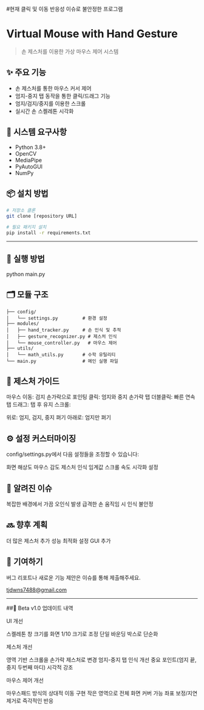 #현재 클릭 및 이동 반응성 이슈로 불안정한 프로그램

# Virtual Mouse with Hand Gesture
> 손 제스처를 이용한 가상 마우스 제어 시스템

## ✨ 주요 기능
- 손 제스처를 통한 마우스 커서 제어
- 엄지-중지 탭 동작을 통한 클릭/드래그 기능
- 엄지/검지/중지를 이용한 스크롤
- 실시간 손 스켈레톤 시각화

## 🔧 시스템 요구사항
- Python 3.8+
- OpenCV
- MediaPipe 
- PyAutoGUI
- NumPy

## 📦 설치 방법
```bash
# 저장소 클론
git clone [repository URL]

# 필요 패키지 설치  
pip install -r requirements.txt
```

----

## 🚀 실행 방법
python main.py

## 🗂 모듈 구조
```
├── config/
│   └── settings.py         # 환경 설정
├── modules/
│   ├── hand_tracker.py     # 손 인식 및 추적
│   ├── gesture_recognizer.py # 제스처 인식
│   └── mouse_controller.py   # 마우스 제어  
├── utils/
│   └── math_utils.py       # 수학 유틸리티
└── main.py                 # 메인 실행 파일
```

## 👋 제스처 가이드

마우스 이동: 검지 손가락으로 포인팅
클릭: 엄지와 중지 손가락 탭
더블클릭: 빠른 연속 탭
드래그: 탭 후 유지
스크롤:

위로: 엄지, 검지, 중지 펴기
아래로: 엄지만 펴기

## ⚙️ 설정 커스터마이징
config/settings.py에서 다음 설정들을 조정할 수 있습니다:

화면 해상도
마우스 감도
제스처 인식 임계값
스크롤 속도
시각화 설정

## 🐛 알려진 이슈

복잡한 배경에서 가끔 오인식 발생
급격한 손 움직임 시 인식 불안정

## 🔜 향후 계획

 더 많은 제스처 추가
 성능 최적화
 설정 GUI 추가

## 🤝 기여하기
버그 리포트나 새로운 기능 제안은 이슈를 통해 제출해주세요.

tjdwns7488@gmail.com

---

##📝 Beta v1.0 업데이트 내역

UI 개선

스켈레톤 창 크기를 화면 1/10 크기로 조정
단일 바운딩 박스로 단순화


제스처 개선

영역 기반 스크롤을 손가락 제스처로 변경
엄지-중지 탭 인식 개선
중요 포인트(엄지 끝, 중지 두번째 마디) 시각적 강조


마우스 제어 개선

마우스패드 방식의 상대적 이동 구현
작은 영역으로 전체 화면 커버 가능
좌표 보정/지연 제거로 즉각적인 반응
